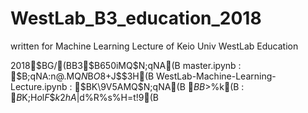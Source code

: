 # WestLab_B3_education_2018
written for Machine Learning Lecture of Keio Univ WestLab Education

2018$BG/(BB3$B650iMQ$N;qNA(B
master.ipynb : $B;qNA:n@.MQ$N%^%9%?!<!#(BB3$B$O8+$J$$$3$H(B
WestLab-Machine-Learning-Lecture.ipynb : $BK\9V5AMQ$N;qNA(B
$BB>%U%!%$%k(B : $B%N!<%H%V%C%/$K;H$o$l$F$$$k2hA|$d%R%s%H=t!9(B

